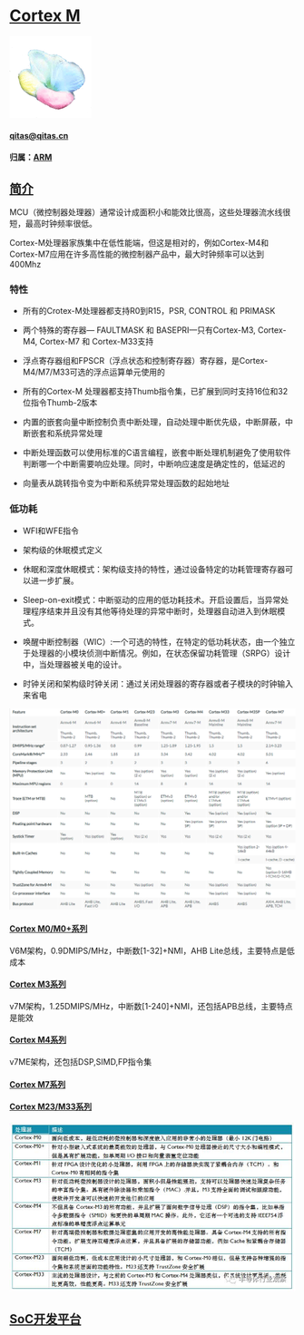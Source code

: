 ﻿# [Cortex M](https://github.com/sochub/CM) 

[![sites](SoC/SoC.png)](http://www.qitas.cn) 

####  qitas@qitas.cn

#### 归属：[ARM](https://github.com/sochub/ARM)

## [简介](https://github.com/sochub/CM/wiki)


MCU（微控制器处理器）通常设计成面积小和能效比很高，这些处理器流水线很短，最高时钟频率很低。 

Cortex-M处理器家族集中在低性能端，但这是相对的，例如Cortex-M4和Cortex-M7应用在许多高性能的微控制器产品中，最大时钟频率可以达到400Mhz

### 特性

- 所有的Crotex-M处理器都支持R0到R15，PSR, CONTROL 和 PRIMASK

- 两个特殊的寄存器— FAULTMASK 和 BASEPRI—只有Cortex-M3, Cortex-M4, Cortex-M7 和 Cortex-M33支持

- 浮点寄存器组和FPSCR（浮点状态和控制寄存器）寄存器，是Cortex-M4/M7/M33可选的浮点运算单元使用的

- 所有的Cortex-M 处理器都支持Thumb指令集，已扩展到同时支持16位和32位指令Thumb-2版本

- 内置的嵌套向量中断控制负责中断处理，自动处理中断优先级，中断屏蔽，中断嵌套和系统异常处理

- 中断处理函数可以使用标准的C语言编程，嵌套中断处理机制避免了使用软件判断哪一个中断需要响应处理。同时，中断响应速度是确定性的，低延迟的

- 向量表从跳转指令变为中断和系统异常处理函数的起始地址

### 低功耗

- WFI和WFE指令

- 架构级的休眠模式定义

- 休眠和深度休眠模式：架构级支持的特性，通过设备特定的功耗管理寄存器可以进一步扩展。

- Sleep-on-exit模式：中断驱动的应用的低功耗技术。开启设置后，当异常处理程序结束并且没有其他等待处理的异常中断时，处理器自动进入到休眠模式。

- 唤醒中断控制器（WIC）:一个可选的特性，在特定的低功耗状态，由一个独立于处理器的小模块侦测中断情况。例如，在状态保留功耗管理（SRPG）设计中，当处理器被关电的设计。

- 时钟关闭和架构级时钟关闭：通过关闭处理器的寄存器或者子模块的时钟输入来省电

[![sites](SoC/compare.png)](https://developer.arm.com/ip-products/processors/cortex-m) 

#### [Cortex M0/M0+系列](https://github.com/sochub/CM0) 

V6M架构，0.9DMIPS/MHz，中断数[1-32]+NMI，AHB Lite总线，主要特点是低成本

#### [Cortex M3系列](https://github.com/sochub/CM3) 

v7M架构，1.25DMIPS/MHz，中断数[1-240]+NMI，还包括APB总线，主要特点是能效

#### [Cortex M4系列](https://github.com/sochub/CM4)

v7ME架构，还包括DSP,SIMD,FP指令集

#### [Cortex M7系列](https://github.com/sochub/CM7)

#### [Cortex M23/M33系列](https://github.com/sochub/CM23)

[![sites](SoC/CM.jpeg)](https://developer.arm.com/ip-products/processors/cortex-m) 


##  [SoC开发平台](http://www.qitas.cn)   
